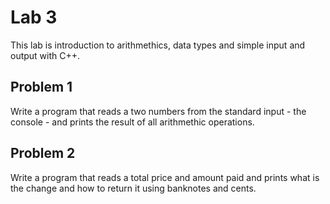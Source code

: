 # Lab 3
This lab is introduction to arithmethics, data types and simple input and output with C++.

## Problem 1
Write a program that reads a two numbers from the standard input - the console - and prints the result of all arithmethic operations. 

## Problem 2
Write a program that reads a total price and amount paid and prints what is the change and how to return it using banknotes and cents.
